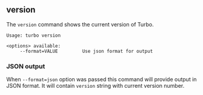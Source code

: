 ## version

The `version` command shows the current version of Turbo.

```
Usage: turbo version

<options> available:
     --format=VALUE         Use json format for output
```

### JSON output

When `--format=json` option was passed this command will provide output in JSON format. It will contain `version` string with current version number.